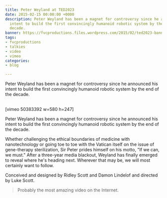 ```yaml
---
title: Peter Weyland at TED2023
date: 2015-02-15 00:00:00 +0000
description: Peter Weyland has been a magnet for controversy since he announced his
  intent to build the first convincingly humanoid robotic system by the end of the
  decade.
banner: https://fvcproductions.files.wordpress.com/2015/02/ted2023-banner-001.jpg?w=1024&h=436&crop=1
tags:
- fvcproductions
- talkies
- video
- vimeo
categories:
- blog

---
```

Peter Weyland has been a magnet for controversy since he announced his intent to build the first convincingly humanoid robotic system by the end of the decade.

\
\[vimeo 50383392 w=580 h=247\]

Peter Weyland has been a magnet for controversy since he announced his intent to build the first convincingly humanoid robotic system by the end of the decade.

Whether challenging the ethical boundaries of medicine with nanotechnology or going toe to toe with the Vatican itself on the issue of gene-therapy sterilization, Sir Peter prides himself on his motto, "If we can, we must." After a three-year media blackout, Weyland has finally emerged to reveal where he's heading next. Wherever that may be, we will most certainly want to follow.

Conceived and designed by Ridley Scott and Damon Lindelof and directed by Luke Scott.

> Probably the most amazing video on the Internet.
